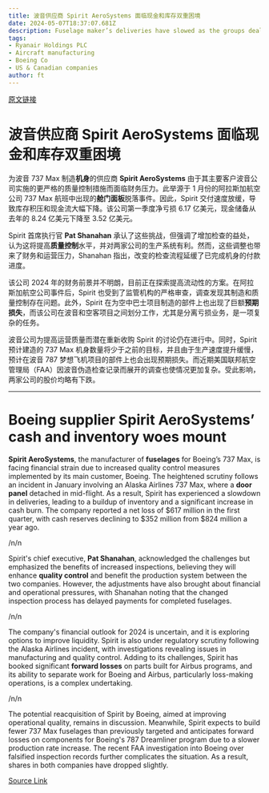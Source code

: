 ```yaml
---
title: 波音供应商 Spirit AeroSystems 面临现金和库存双重困境
date: 2024-05-07T18:37:07.681Z
description: Fuselage maker’s deliveries have slowed as the groups deal with increased scrutiny after Alaska Airlines incident
tags: 
- Ryanair Holdings PLC
- Aircraft manufacturing
- Boeing Co
- US & Canadian companies
author: ft
---
```


[原文链接](https://ft.com/content/28d7ec3b-9561-42f0-a24e-286ec844fc0b)

# 波音供应商 Spirit AeroSystems 面临现金和库存双重困境

为波音 737 Max 制造**机身**的供应商 **Spirit AeroSystems** 由于其主要客户波音公司实施的更严格的质量控制措施而面临财务压力。此举源于 1 月份的阿拉斯加航空公司 737 Max 航班中出现的**舱门面板**脱落事件。因此，Spirit 交付速度放缓，导致库存积压和现金流大幅下降。该公司第一季度净亏损 6.17 亿美元，现金储备从去年的 8.24 亿美元下降至 3.52 亿美元。

Spirit 首席执行官 **Pat Shanahan** 承认了这些挑战，但强调了增加检查的益处，认为这将提高**质量控制**水平，并对两家公司的生产系统有利。然而，这些调整也带来了财务和运营压力，Shanahan 指出，改变的检查流程延缓了已完成机身的付款进度。

该公司 2024 年的财务前景并不明朗，目前正在探索提高流动性的方案。在阿拉斯加航空公司事件后，Spirit 也受到了监管机构的严格审查，调查发现其制造和质量控制存在问题。此外，Spirit 在为空中巴士项目制造的部件上也出现了巨额**预期损失**，而该公司在波音和空客项目之间划分工作，尤其是分离亏损业务，是一项复杂的任务。

波音公司为提高运营质量而潜在重新收购 Spirit 的讨论仍在进行中。同时，Spirit 预计建造的 737 Max 机身数量将少于之前的目标，并且由于生产速度提升缓慢，预计在波音 787 梦想飞机项目的部件上也会出现预期损失。而近期美国联邦航空管理局（FAA）因波音伪造检查记录而展开的调查也使情况更加复杂。受此影响，两家公司的股价均略有下跌。

---

# Boeing supplier Spirit AeroSystems’ cash and inventory woes mount

**Spirit AeroSystems**, the manufacturer of **fuselages** for Boeing’s 737 Max, is facing financial strain due to increased quality control measures implemented by its main customer, Boeing. The heightened scrutiny follows an incident in January involving an Alaska Airlines 737 Max, where a **door panel** detached in mid-flight. As a result, Spirit has experienced a slowdown in deliveries, leading to a buildup of inventory and a significant increase in cash burn. The company reported a net loss of $617 million in the first quarter, with cash reserves declining to $352 million from $824 million a year ago. 

/n/n

Spirit's chief executive, **Pat Shanahan**, acknowledged the challenges but emphasized the benefits of increased inspections, believing they will enhance **quality control** and benefit the production system between the two companies. However, the adjustments have also brought about financial and operational pressures, with Shanahan noting that the changed inspection process has delayed payments for completed fuselages. 

/n/n

The company's financial outlook for 2024 is uncertain, and it is exploring options to improve liquidity. Spirit is also under regulatory scrutiny following the Alaska Airlines incident, with investigations revealing issues in manufacturing and quality control. Adding to its challenges, Spirit has booked significant **forward losses** on parts built for Airbus programs, and its ability to separate work for Boeing and Airbus, particularly loss-making operations, is a complex undertaking. 

/n/n

The potential reacquisition of Spirit by Boeing, aimed at improving operational quality, remains in discussion. Meanwhile, Spirit expects to build fewer 737 Max fuselages than previously targeted and anticipates forward losses on components for Boeing's 787 Dreamliner program due to a slower production rate increase. The recent FAA investigation into Boeing over falsified inspection records further complicates the situation. As a result, shares in both companies have dropped slightly.

[Source Link](https://ft.com/content/28d7ec3b-9561-42f0-a24e-286ec844fc0b)

